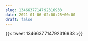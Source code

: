 ```yaml
---
slug: 1346637714792316933
date: 2021-01-06 02:00:25+00:00
draft: false
---
```


{{< tweet 1346637714792316933 >}}

